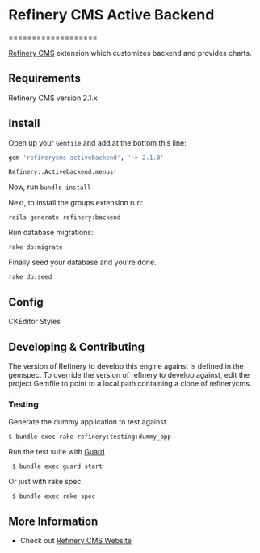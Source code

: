 # Refinery CMS Active Backend
===================

[Refinery CMS](http://refinerycms.com) extension which customizes backend and provides charts.


## Requirements

Refinery CMS version 2.1.x

## Install

Open up your ``Gemfile`` and add at the bottom this line:

```ruby
gem 'refinerycms-activebackend', '~> 2.1.0'
```

    Refinery::Activebackend.menus!

Now, run ``bundle install``

Next, to install the groups extension run:

    rails generate refinery:backend

Run database migrations:

    rake db:migrate

Finally seed your database and you're done.

    rake db:seed

## Config

CKEditor
Styles
    

## Developing & Contributing

The version of Refinery to develop this engine against is defined in the gemspec. To override the version of refinery to develop against, edit the project Gemfile to point to a local path containing a clone of refinerycms.

### Testing

Generate the dummy application to test against

    $ bundle exec rake refinery:testing:dummy_app

Run the test suite with [Guard](https://github.com/guard/guard)

     $ bundle exec guard start

Or just with rake spec

     $ bundle exec rake spec

## More Information

* Check out [Refinery CMS Website](http://refinerycms.com/)